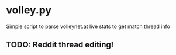 # volley.py
Simple script to parse volleynet.at live stats to get match thread info

## TODO: Reddit thread editing!
